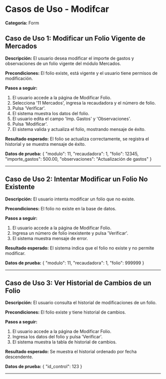 # Casos de Uso - Modifcar

**Categoría:** Form

## Caso de Uso 1: Modificar un Folio Vigente de Mercados

**Descripción:** El usuario desea modificar el importe de gastos y observaciones de un folio vigente del módulo Mercados.

**Precondiciones:**
El folio existe, está vigente y el usuario tiene permisos de modificación.

**Pasos a seguir:**
1. El usuario accede a la página de Modificar Folio.
2. Selecciona '11 Mercados', ingresa la recaudadora y el número de folio.
3. Pulsa 'Verificar'.
4. El sistema muestra los datos del folio.
5. El usuario edita el campo 'Imp. Gastos' y 'Observaciones'.
6. Pulsa 'Modificar'.
7. El sistema valida y actualiza el folio, mostrando mensaje de éxito.

**Resultado esperado:**
El folio se actualiza correctamente, se registra el historial y se muestra mensaje de éxito.

**Datos de prueba:**
{ "modulo": 11, "recaudadora": 1, "folio": 12345, "importe_gastos": 500.00, "observaciones": "Actualización de gastos" }

---

## Caso de Uso 2: Intentar Modificar un Folio No Existente

**Descripción:** El usuario intenta modificar un folio que no existe.

**Precondiciones:**
El folio no existe en la base de datos.

**Pasos a seguir:**
1. El usuario accede a la página de Modificar Folio.
2. Ingresa un número de folio inexistente y pulsa 'Verificar'.
3. El sistema muestra mensaje de error.

**Resultado esperado:**
El sistema indica que el folio no existe y no permite modificar.

**Datos de prueba:**
{ "modulo": 11, "recaudadora": 1, "folio": 999999 }

---

## Caso de Uso 3: Ver Historial de Cambios de un Folio

**Descripción:** El usuario consulta el historial de modificaciones de un folio.

**Precondiciones:**
El folio existe y tiene historial de cambios.

**Pasos a seguir:**
1. El usuario accede a la página de Modificar Folio.
2. Ingresa los datos del folio y pulsa 'Verificar'.
3. El sistema muestra la tabla de historial de cambios.

**Resultado esperado:**
Se muestra el historial ordenado por fecha descendente.

**Datos de prueba:**
{ "id_control": 123 }

---

